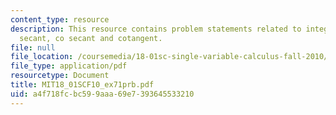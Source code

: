 ```yaml
---
content_type: resource
description: This resource contains problem statements related to integrals involving
  secant, co secant and cotangent.
file: null
file_location: /coursemedia/18-01sc-single-variable-calculus-fall-2010/a4f718fcbc599aaa69e7393645533210_MIT18_01SCF10_ex71prb.pdf
file_type: application/pdf
resourcetype: Document
title: MIT18_01SCF10_ex71prb.pdf
uid: a4f718fc-bc59-9aaa-69e7-393645533210
---
```

